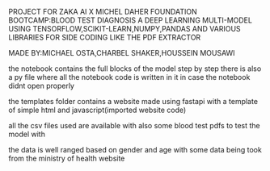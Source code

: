 PROJECT FOR ZAKA AI X MICHEL DAHER FOUNDATION BOOTCAMP:BLOOD TEST DIAGNOSIS A DEEP LEARNING MULTI-MODEL USING TENSORFLOW,SCIKIT-LEARN,NUMPY,PANDAS AND VARIOUS LIBRARIES FOR SIDE CODING LIKE THE PDF EXTRACTOR




MADE BY:MICHAEL OSTA,CHARBEL SHAKER,HOUSSEIN MOUSAWI


the notebook contains the full blocks of the model step by step there is also a py file where all the notebook code is written in it in case the notebook didnt open properly


the templates folder contains a website made using fastapi with a template of simple html and javascript(imported website code)



all the csv files used are available with also some blood test pdfs to test the model with



the data is well ranged based on gender and age with some data being took from the ministry of health website
